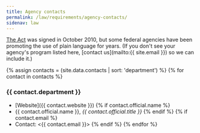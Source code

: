 ```yaml
---
title: Agency contacts
permalink: /law/requirements/agency-contacts/
sidenav: law
---
```


[The Act](https://www.gpo.gov/fdsys/pkg/PLAW-111publ274/content-detail.html) was signed in October 2010, but some federal agencies have been promoting the use of plain language for years. (If you don't see your agency's program listed here, [contact us](mailto:{{ site.email }}) so we can include it.)

{% assign contacts = (site.data.contacts | sort: 'department') %}
{% for contact in contacts %}
### {{ contact.department }}
* [Website]({{ contact.website }})
  {% if contact.official.name %}
* {{ contact.official.name }}, _{{ contact.official.title }}_
  {% endif %}
  {% if contact.email %}
* Contact: <{{ contact.email }}>
  {% endif %}
{% endfor %}
